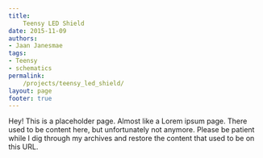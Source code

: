 ```yaml
---
title: 
    Teensy LED Shield
date: 2015-11-09
authors: 
- Jaan Janesmae
tags:
- Teensy
- schematics
permalink: 
    /projects/teensy_led_shield/
layout: page
footer: true
---
```

Hey! This is a placeholder page. Almost like a Lorem ipsum page. There used to be content here, but unfortunately not anymore. Please be patient while I dig through my archives and restore the content that used to be on this URL.
